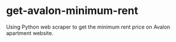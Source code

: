 # get-avalon-minimum-rent
Using Python web scraper to get the minimum rent price on Avalon apartment website.

